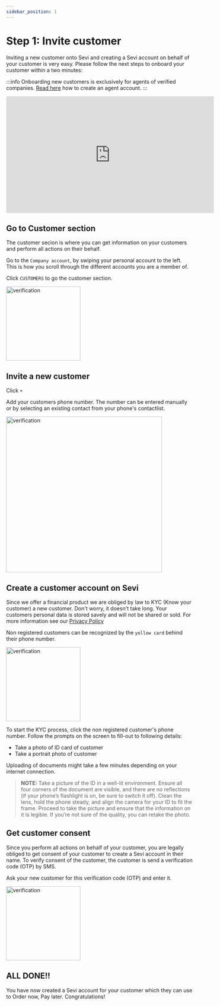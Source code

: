 ```yaml
---
sidebar_position: 1
---
```



# Step 1: Invite customer
Inviting a new customer onto Sevi and creating a Sevi account on behalf of your customer is very easy. Please follow the next steps to onboard your customer within a two minutes:

:::info
Onboarding new customers is exclusively for agents of verified companies. [Read here](/docs/seller/registeragent) how to create an agent account.
:::

<iframe width="560" height="315" src="https://www.youtube.com/embed/KCMucz0lchY" title="YouTube video player" frameborder="0" allow="accelerometer; autoplay; clipboard-write; encrypted-media; gyroscope; picture-in-picture; fullscreen"></iframe>

## Go to Customer section
The customer secion is where you can get information on your customers and perform all actions on their behalf. 

Go to the `Company account`, by swiping your personal account to the left. This is how you scroll through the different accounts you are a member of. 

Click `CUSTOMERS` to go the customer section.

<img src="/register/customerssection.png" alt="verification" width="200"/>

## Invite a new customer
Click `+`

Add your customers phone number. The number can be entered manually or by selecting an existing contact from your phone's contactlist.

<img src="/register/invites.png" alt="verification" width="420"/>

## Create a customer account on Sevi
Since we offer a financial product we are obliged by law to KYC (Know your customer) a new customer. Don't worry, it doesn't take long. Your customers personal data is stored savely and will not be shared or sold. For more information see our [Privacy Policy](/privacy)

Non registered customers can be recognized by the `yellow card` behind their phone number.

<img src="/register/KYCcustomer.png" alt="verification" width="200"/>

To start the KYC process, click the non registered customer's phone number. Follow the prompts on the screen to fill-out to following details:
- Take a photo of ID card of customer
- Take a portrait photo of customer

Uploading of documents might take a few minutes depending on your internet connection.

> **NOTE:** Take a picture of the ID in a well-lit environment. Ensure all four corners of the document are visible, and there are no reflections (if your phone’s flashlight is on, be sure to switch it off). Clean the lens, hold the phone steady, and align the camera for your ID to fit the frame. Proceed to take the picture and ensure that the information on it is legible. If you’re not sure of the quality, you can retake the photo.

## Get customer consent
Since you perform all actions on behalf of your customer, you are legally obliged to get consent of your customer to create a Sevi account in their name. To verify consent of the customer, the customer is send a verification code (OTP) by SMS. 

Ask your new customer for this verification code (OTP) and enter it. 

<img src="/register/OTP.png" alt="verification" width="200"/>

## ALL DONE!!
You have now created a Sevi account for your customer which they can use to Order now, Pay later. Congratulations!



